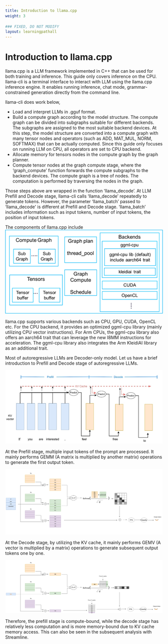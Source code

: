```yaml
---
title: Introduction to llama.cpp
weight: 3

### FIXED, DO NOT MODIFY
layout: learningpathall
---
```


# Introduction to llama.cpp
llama.cpp is a LLM framework implemented in C++ that can be used for both training and inference. This guide only covers inference on the CPU.
llama-cli is a terminal interface to interact with LLM using the llama.cpp inference engine. It enables running inference, chat mode, grammar-constrained generation directly from the command line.

llama-cli does work below,
* Load and interpret LLMs in .gguf format.
* Build a compute graph according to the model structure. The compute graph can be divided into subgraphs suitable for different backends. The subgraphs are assigned to the most suitable backend devices. At this step, the model structure are converted into a compute graph with many tensor nodes and operators (such as ADD, MAT_MUL, NORM, SOFTMAX) that can be actually computed. 
Since this guide only focuses on running LLM on CPU, all operators are set to CPU backend. 
* Allocate memory for tensors nodes in the compute graph by the graph planner.
* Compute tensor nodes at the graph compute stage, where the ‘graph_compute’ function forwards the compute subgraphs to the backend devices. The compute graph is a tree of nodes. The computation is performed by traversing the nodes in the graph.

Those steps above are wrapped in the function ‘llama_decode’. At LLM Prefill and Decode stage, llama-cli calls ‘llama_decode’ repeatedly to generate tokens. However, the parameter ‘llama_batch’ passed to ‘llama_decode' is different at Prefill and Decode stage. ‘llama_batch’ includes information such as input tokens, number of input tokens, the position of input tokens.

The components of llama.cpp include
![text#center](images/llama_componetns.png "Figure 1. llama.cpp components")

llama.cpp supports various backends such as CPU, GPU, CUDA, OpenCL etc. 
For the CPU backend, it provides an optimized ggml-cpu library (mainly utilizing CPU vector instructions). For Arm CPUs, the ggml-cpu library also offers an aarch64 trait that can leverage the new I8MM instructions for acceleration. The ggml-cpu library also integrates the Arm KleidiAI library as an additional trait.

Most of autoregressive LLMs are Decoder-only model. Let us have a brief introduction to Prefill and Decode stage of autoregressive LLMs.

![text#center](images/llm_prefill_decode.png "Figure 2. Prefill and Decode stage")

At the Prefill stage, multiple input tokens of the prompt are processed. It mainly performs GEMM (A matrix is multiplied by another matrix) operations to generate the first output token. 

![text#center](images/transformer_prefill.jpg "Figure 3. Transformer Prefill stage")

At the Decode stage, by utilizing the KV cache, it mainly performs GEMV (A vector is multiplied by a matrix) operations to generate subsequent output tokens one by one.

![text#center](images/transformer_decode.jpg "Figure 4. Transformer Decode stage")

Therefore, the prefill stage is compute-bound, while the decode stage has relatively less computation and is more memory-bound due to KV cache memory access. This can also be seen in the subsequent analysis with Streamline.